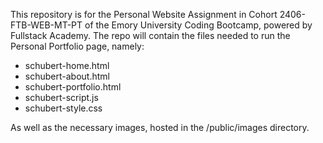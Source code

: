 This repository is for the Personal Website Assignment in Cohort 2406-FTB-WEB-MT-PT of the Emory University Coding Bootcamp, powered by Fullstack Academy. 
The repo will contain the files needed to run the Personal Portfolio page, namely: 
  * schubert-home.html
  * schubert-about.html
  * schubert-portfolio.html
  * schubert-script.js
  * schubert-style.css

As well as the necessary images, hosted in the /public/images directory. 
